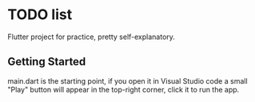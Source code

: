 # TODO list

Flutter project for practice, pretty self-explanatory.

## Getting Started

main.dart is the starting point, if you open it in Visual Studio code a small "Play" button will appear in the top-right corner, click it to run the app.
